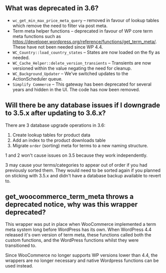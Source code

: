## What was deprecated in 3.6?
- `wc_get_min_max_price_meta_query` – removed in favour of lookup tables which remove the need to filter via post meta.
- Term meta helper functions – deprecated in favour of WP core term meta functions such as https://developer.wordpress.org/reference/functions/get_term_meta/. These have not been needed since WP 4.4.
- `WC_Country::load_country_states` – States are now loaded on the fly as needed.
- `WC_Cache_Helper::delete_version_transients` – Transients are now versioned within the value negating the need for cleanup.
- `WC_Background_Updater` – We’ve switched updates to the ActionScheduler queue.
- `Simplify Commerce` – This gateway has been deprecated for several years and hidden in the UI. The code has now been removed.

## Will there be any database issues if I downgrade to 3.5.x after updating to 3.6.x?

There are 3 database upgrade operations in 3.6:

1. Create lookup tables for product data
2. Add an index to the product downloads table
3. Migrate `order` (sorting) meta for terms to a new naming structure.

1 and 2 won't cause issues on 3.5 because they work independently.

3 may cause your terms/categories to appear out of order if you had previously sorted them. They would need to be sorted again if you planned on sticking with 3.5.x and didn't have a database backup available to revert to.

## get_woocommerce_term_meta throws a deprecated notice, why was this wrapper deprecated?

This wrapper was put in place when WooCommerce implemented a term meta system long before WordPress has its own. When WordPress 4.4 released it's own version of term meta, these functions called both the custom functions, and the WordPress functions whilst they were transitioned to.

Since WooCommerce no longer supports WP versions lower than 4.4, the wrappers are no longer necessary and native Wordpress functions can be used instead.